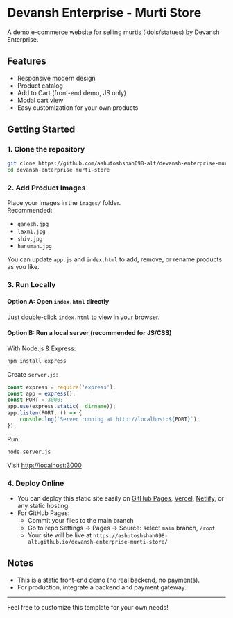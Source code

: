 # Devansh Enterprise - Murti Store

A demo e-commerce website for selling murtis (idols/statues) by Devansh Enterprise.

## Features

- Responsive modern design
- Product catalog
- Add to Cart (front-end demo, JS only)
- Modal cart view
- Easy customization for your own products

## Getting Started

### 1. Clone the repository

```bash
git clone https://github.com/ashutoshshah098-alt/devansh-enterprise-murti-store.git
cd devansh-enterprise-murti-store
```

### 2. Add Product Images

Place your images in the `images/` folder.  
Recommended:  
- `ganesh.jpg`
- `laxmi.jpg`
- `shiv.jpg`
- `hanuman.jpg`

You can update `app.js` and `index.html` to add, remove, or rename products as you like.

### 3. Run Locally

#### Option A: Open `index.html` directly

Just double-click `index.html` to view in your browser.

#### Option B: Run a local server (recommended for JS/CSS)

With Node.js & Express:

```bash
npm install express
```

Create `server.js`:

```js
const express = require('express');
const app = express();
const PORT = 3000;
app.use(express.static(__dirname));
app.listen(PORT, () => {
    console.log(`Server running at http://localhost:${PORT}`);
});
```

Run:

```bash
node server.js
```

Visit [http://localhost:3000](http://localhost:3000)

### 4. Deploy Online

- You can deploy this static site easily on [GitHub Pages](https://pages.github.com/), [Vercel](https://vercel.com/), [Netlify](https://netlify.com/), or any static hosting.
- For GitHub Pages:  
  - Commit your files to the main branch  
  - Go to repo Settings → Pages → Source: select `main` branch, `/root`  
  - Your site will be live at `https://ashutoshshah098-alt.github.io/devansh-enterprise-murti-store/`

## Notes

- This is a static front-end demo (no real backend, no payments).
- For production, integrate a backend and payment gateway.

---

Feel free to customize this template for your own needs!
